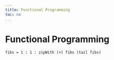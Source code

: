 ```yaml
---
title: Functional Programming
toc: no
...
```


# Functional Programming

~~~ { .haskell }
fibs = 1 : 1 : zipWith (+) fibs (tail fibs)
~~~